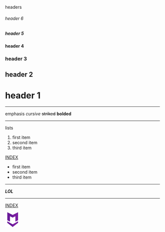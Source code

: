 headers
###### header 6
##### header 5
#### header 4
### header 3
## header 2
# header 1
***
emphasis
*cursive*
~~striked~~
__bolded__
***
lists
1. first item
2. second item
3. third item

[INDEX](index.html)

* first item
* second item
* third item
***
**_LOL_**
***
[INDEX](index.html)

![alt text](https://github.com/adam-p/markdown-here/raw/master/src/common/images/icon48.png "test alt")
